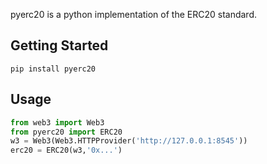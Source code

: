 pyerc20 is a python implementation of the ERC20 standard.

## Getting Started
```
pip install pyerc20
```

## Usage

```python
from web3 import Web3
from pyerc20 import ERC20
w3 = Web3(Web3.HTTPProvider('http://127.0.0.1:8545'))
erc20 = ERC20(w3,'0x...')
```

